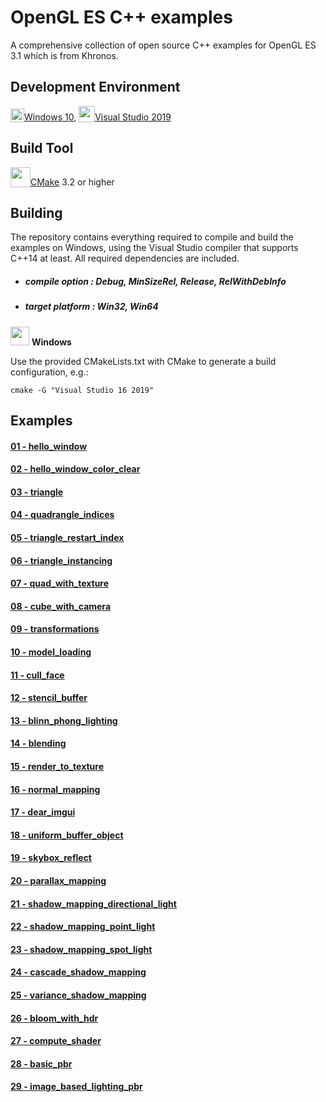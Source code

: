 # OpenGL ES C++ examples
A comprehensive collection of open source C++ examples for OpenGL ES 3.1 which is from Khronos.

## Development Environment

<img src="./images/windowslogo.png" alt="" height="22px" valign="bottom">[Windows 10](https://www.microsoft.com/en-us/software-download/windows10), <img src="./images/vs2019logo.png" alt="" height="26px" valign="bottom">[Visual Studio 2019](https://visualstudio.microsoft.com/zh-hant/vs/?rr=https%3A%2F%2Fwww.baidu.com%2Flink%3Furl%3DS64iLGalmjZ-FW3YG98CKR-p-qlL5e44wYM1QX0YOcUTbyVG9RW-OuEKWDJvhpo5eA_XrGeAjalso5T-f03iaK%26wd%3D%26eqid%3Db664e1c30015a0e9000000065d07a930)

## Build Tool

<img src="./images/cmakelogo.png" alt="" height="32px" valign="bottom">[CMake](https://cmake.org/) 3.2 or higher

## Building

The repository contains everything required to compile and build the examples on Windows,  using the Visual Studio compiler that supports C++14 at least. All required dependencies are included.

- ##### compile option : Debug, MinSizeRel, Release, RelWithDebInfo

- ##### target platform : Win32, Win64

<img src="./images/windowslogo.png" alt="" height="30px"> **Windows**

Use the provided CMakeLists.txt with CMake to generate a build configuration, e.g.:

```
cmake -G "Visual Studio 16 2019"
```

## Examples

#### [01 - hello_window](<https://github.com/rinkowei/OpenGLES_Examples/tree/master/src/01.hello_window>)



#### [02 - hello_window_color_clear](<https://github.com/rinkowei/OpenGLES_Examples/tree/master/src/02.hello_window_color_clear>)



#### [03 - triangle](<https://github.com/rinkowei/OpenGLES_Examples/tree/master/src/03.triangle>)



#### [04 - quadrangle_indices](<https://github.com/rinkowei/OpenGLES_Examples/tree/master/src/04.quadrangle_indices>)



#### [05 - triangle_restart_index](<https://github.com/rinkowei/OpenGLES_Examples/tree/master/src/05.triangle_restart_index>)



#### [06 - triangle_instancing](<https://github.com/rinkowei/OpenGLES_Examples/tree/master/src/06.triangle_instancing>)



#### [07 - quad_with_texture](<https://github.com/rinkowei/OpenGLES_Examples/tree/master/src/07.quad_with_texture>)



#### [08 - cube_with_camera](<https://github.com/rinkowei/OpenGLES_Examples/tree/master/src/08.cube_with_camera>)



#### [09 - transformations](<https://github.com/rinkowei/OpenGLES_Examples/tree/master/src/09.transformations>)



#### [10 - model_loading](<https://github.com/rinkowei/OpenGLES_Examples/tree/master/src/10.model_loading>)



#### [11 - cull_face](<https://github.com/rinkowei/OpenGLES_Examples/tree/master/src/11.cull_face>)



#### [12 - stencil_buffer](<https://github.com/rinkowei/OpenGLES_Examples/tree/master/src/12.stencil_buffer>)



#### [13 - blinn_phong_lighting](<https://github.com/rinkowei/OpenGLES_Examples/tree/master/src/13.blinn_phong_lighting>)



#### [14 - blending](<https://github.com/rinkowei/OpenGLES_Examples/tree/master/src/14.blending>)



#### [15 - render_to_texture](<https://github.com/rinkowei/OpenGLES_Examples/tree/master/src/15.render_to_texture>)



#### [16 - normal_mapping](<https://github.com/rinkowei/OpenGLES_Examples/tree/master/src/16.normal_mapping>)



#### [17 - dear_imgui](<https://github.com/rinkowei/OpenGLES_Examples/tree/master/src/17.dear_imgui>)



#### [18 - uniform_buffer_object](<https://github.com/rinkowei/OpenGLES_Examples/tree/master/src/18.uniform_buffer_object>)



#### [19 - skybox_reflect](<https://github.com/rinkowei/OpenGLES_Examples/tree/master/src/19.skybox_reflect>)



#### [20 - parallax_mapping](<https://github.com/rinkowei/OpenGLES_Examples/tree/master/src/20.parallax_mapping>)



#### [21 - shadow_mapping_directional_light](<https://github.com/rinkowei/OpenGLES_Examples/tree/master/src/21.shadow_mapping_directional_light>)



#### [22 - shadow_mapping_point_light](<https://github.com/rinkowei/OpenGLES_Examples/tree/master/src/22.shadow_mapping_point_light>)



#### [23 - shadow_mapping_spot_light](<https://github.com/rinkowei/OpenGLES_Examples/tree/master/src/23.shadow_mapping_spot_light>)



#### [24 - cascade_shadow_mapping](<https://github.com/rinkowei/OpenGLES_Examples/tree/master/src/24.cascade_shadow_mapping>)



#### [25 - variance_shadow_mapping](<https://github.com/rinkowei/OpenGLES_Examples/tree/master/src/25.variance_shadow_mapping>)



#### [26 - bloom_with_hdr](<https://github.com/rinkowei/OpenGLES_Examples/tree/master/src/26.bloom_with_hdr>)



#### [27 - compute_shader](<https://github.com/rinkowei/OpenGLES_Examples/tree/master/src/27.compute_shader>)



#### [28 - basic_pbr](<https://github.com/rinkowei/OpenGLES_Examples/tree/master/src/28.basic_pbr>)



#### [29 - image_based_lighting_pbr](<https://github.com/rinkowei/OpenGLES_Examples/tree/master/src/29.image_based_lighting_pbr>)